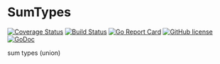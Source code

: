 # SumTypes


[![Coverage Status](https://coveralls.io/repos/github/Konstantin8105/SumTypes/badge.svg?branch=master)](https://coveralls.io/github/Konstantin8105/SumTypes?branch=master)
[![Build Status](https://travis-ci.org/Konstantin8105/SumTypes.svg?branch=master)](https://travis-ci.org/Konstantin8105/SumTypes)
[![Go Report Card](https://goreportcard.com/badge/github.com/Konstantin8105/SumTypes)](https://goreportcard.com/report/github.com/Konstantin8105/SumTypes)
[![GitHub license](https://img.shields.io/badge/license-MIT-blue.svg)](https://github.com/Konstantin8105/SumTypes/blob/master/LICENSE)
[![GoDoc](https://godoc.org/github.com/Konstantin8105/SumTypes?status.svg)](https://godoc.org/github.com/Konstantin8105/SumTypes)

sum types (union)
